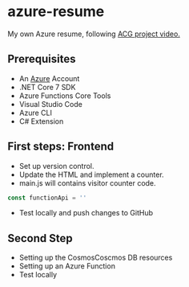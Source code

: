# azure-resume
My own Azure resume, following [ACG project video.](https://youtu.be/ieYrBWmkfno)

## Prerequisites

- An [Azure](https://portal.azure.com) Account
- .NET Core 7 SDK
- Azure Functions Core Tools
- Visual Studio Code
- Azure CLI
- C# Extension

## First steps: Frontend

- Set up version control.
- Update the HTML and implement a counter.
- main.js will contains visitor counter code.
```js
const functionApi = ''
```
- Test locally and push changes to GitHub

## Second Step

- Setting up the CosmosCoscmos DB resources
- Setting up an Azure Function
- Test locally